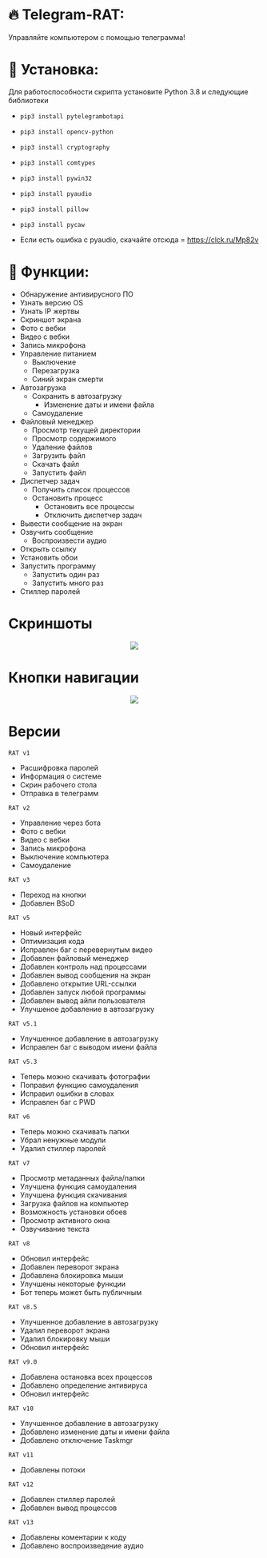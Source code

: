 # :fire: Telegram-RAT:
Управляйте компьютером с помощью телеграмма!

# :page_facing_up: Установка:
Для работоспособности скрипта установите Python 3.8 и следующие библиотеки
* `pip3 install pytelegrambotapi`
* `pip3 install opencv-python`
* `pip3 install cryptography`
* `pip3 install comtypes`
* `pip3 install pywin32`
* `pip3 install pyaudio`
* `pip3 install pillow`
* `pip3 install pycaw`

* Если есть ошибка с pyaudio, скачайте отсюда = https://clck.ru/Mp82v

# :rose: Функции:
* Обнаружение антивирусного ПО
* Узнать версию OS
* Узнать IP жертвы
* Скриншот экрана
* Фото с вебки
* Видео с вебки
* Запись микрофона
* Управление питанием
   * Выключение
   * Перезагрузка
   * Синий экран смерти
* Автозагрузка
   * Сохранить в автозагрузку
     * Изменение даты и имени файла
   * Самоудаление
* Файловый менеджер
   * Просмотр текущей директории
   * Просмотр содержимого
   * Удаление файлов
   * Загрузить файл
   * Скачать файл
   * Запустить файл
* Диспетчер задач
  * Получить список процессов
  * Остановить процесс
     * Остановить все процессы
     * Отключить диспетчер задач
* Вывести сообщение на экран
* Озвучить сообщение
  * Воспроизвести аудио
* Открыть ссылку
* Установить обои
* Запустить программу
  * Запустить один раз
  * Запустить много раз
* Стиллер паролей

# Скриншоты
<p align="center">
    <img src="https://i.imgur.com/CzJ3u2t.png" Telegram-RAT">
</p>

# Кнопки навигации
<p align="center">
    <img src="https://i.imgur.com/LMsVw3L.png" Telegram-RAT">
</p>





# Версии
`RAT v1`
* Расшифровка паролей
* Информация о системе
* Скрин рабочего стола
* Отправка в телеграмм

`RAT v2`
* Управление через бота
* Фото с вебки
* Видео с вебки
* Запись микрофона
* Выключение компьютера
* Самоудаление

`RAT v3`
* Переход на кнопки
* Добавлен BSoD

`RAT v5`
* Новый интерфейс
* Оптимизация кода
* Исправлен баг с перевернутым видео
* Добавлен файловый менеджер
* Добавлен контроль над процессами
* Добавлен вывод сообщения на экран
* Добавлено открытие URL-ссылки
* Добавлен запуск любой программы
* Добавлен вывод айпи пользователя
* Улучшеное добавление в автозагрузку

`RAT v5.1`
* Улучшенное добавление в автозагрузку
* Исправлен баг с выводом имени файла

`RAT v5.3`
* Теперь можно скачивать фотографии
* Поправил функцию самоудаления
* Исправил ошибки в словах
* Исправлен баг с PWD

`RAT v6`
* Теперь можно скачивать папки
* Убрал ненужные модули
* Удалил стиллер паролей

`RAT v7`
* Просмотр метаданных файла/папки
* Улучшена функция самоудаления
* Улучшена функция скачивания
* Загрузка файлов на компьютер 
* Возможность установки обоев
* Просмотр активного окна
* Озвучивание текста

`RAT v8`
* Обновил интерфейс
* Добавлен переворот экрана
* Добавлена блокировка мыши
* Улучшены некоторые функции
* Бот теперь может быть публичным

`RAT v8.5`
* Улучшенное добавление в автозагрузку
* Удалил переворот экрана
* Удалил блокировку мыши
* Обновил интерфейс

`RAT v9.0`
* Добавлена остановка всех процессов
* Добавлено определение антивируса
* Обновил интерфейс

`RAT v10`
* Улучшенное добавление в автозагрузку
* Добавлено изменение даты и имени файла
* Добавлено отключение Taskmgr

`RAT v11`
* Добавлены потоки

`RAT v12`
* Добавлен стиллер паролей
* Добавлен вывод процессов

`RAT v13`
* Добавлены коментарии к коду
* Добавлено воспроизведение аудио

